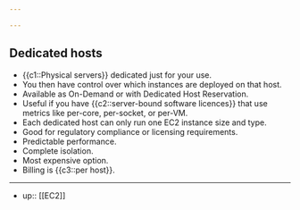 ```yaml
---

---
```

## Dedicated hosts

<!-- #ec2_delicated_host -->
- {{c1::Physical servers}} dedicated just for your use.
- You then have control over which instances are deployed on that host.
- Available as On-Demand or with Dedicated Host Reservation.
- Useful if you have {{c2::server-bound software licences}} that use metrics like per-core, per-socket, or per-VM.
- Each dedicated host can only run one EC2 instance size and type.
- Good for regulatory compliance or licensing requirements.
- Predictable performance.
- Complete isolation.
- Most expensive option.
- Billing is {{c3::per host}}.

----

- up:: [[EC2]]
